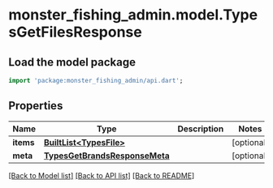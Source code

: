 # monster_fishing_admin.model.TypesGetFilesResponse

## Load the model package
```dart
import 'package:monster_fishing_admin/api.dart';
```

## Properties
Name | Type | Description | Notes
------------ | ------------- | ------------- | -------------
**items** | [**BuiltList&lt;TypesFile&gt;**](TypesFile.md) |  | [optional] 
**meta** | [**TypesGetBrandsResponseMeta**](TypesGetBrandsResponseMeta.md) |  | [optional] 

[[Back to Model list]](../README.md#documentation-for-models) [[Back to API list]](../README.md#documentation-for-api-endpoints) [[Back to README]](../README.md)


